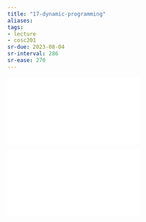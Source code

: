 ```yaml
---
title: "17-dynamic-programming"
aliases: 
tags: 
- lecture
- cosc201
sr-due: 2023-08-04
sr-interval: 286
sr-ease: 270
---
```




![dynamic-programming](notes/dynamic-programming.md)

![memoization](notes/memoization.md)